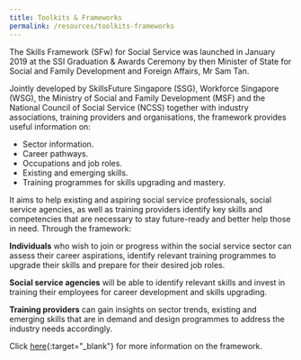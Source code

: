 ```yaml
---
title: Toolkits & Frameworks
permalink: /resources/toolkits-frameworks
---
```


The Skills Framework (SFw) for Social Service was launched in January 2019 at the SSI Graduation & Awards Ceremony by then Minister of State for Social and Family Development and Foreign Affairs, Mr Sam Tan.   
   
Jointly developed by SkillsFuture Singapore (SSG), Workforce Singapore (WSG), the Ministry of Social and Family Development (MSF) and the National Council of Social Service (NCSS) together with industry associations, training providers and organisations, the framework provides useful information on:
- Sector information.
- Career pathways.
- Occupations and job roles.
- Existing and emerging skills.
- Training programmes for skills upgrading and mastery.   
   
It aims to help existing and aspiring social service professionals, social service agencies, as well as training providers identify key skills and competencies that are necessary to stay future-ready and better help those in need. Through the framework:   
   
**Individuals** who wish to join or progress within the social service sector can assess their career aspirations, identify relevant training programmes to upgrade their skills and prepare for their desired job roles.   
   
**Social service agencies** will be able to identify relevant skills and invest in training their employees for career development and skills upgrading.   
   
**Training providers** can gain insights on sector trends, existing and emerging skills that are in demand and design programmes to address the industry needs accordingly.   
   
Click [here](https://www.skillsfuture.sg/skills-framework/social-service){:target="_blank"} for more information on the framework.   
